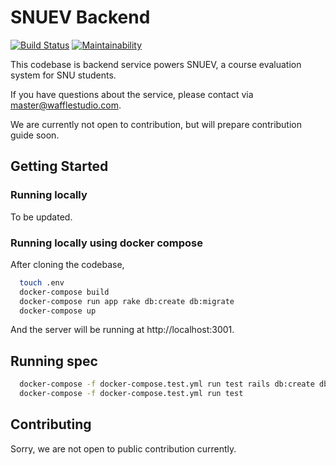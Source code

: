 # SNUEV Backend

[![Build Status](https://travis-ci.org/wafflestudio/snuev-backend.svg)](https://travis-ci.org/wafflestudio/snuev-backend)
[![Maintainability](https://api.codeclimate.com/v1/badges/0c22afff95fb49719426/maintainability)](https://codeclimate.com/github/wafflestudio/snuev-backend/maintainability)

This codebase is backend service powers SNUEV, a course evaluation system for SNU students.

If you have questions about the service, please contact via [master@wafflestudio.com](mailto:master@wafflestudio.com).

We are currently not open to contribution, but will prepare contribution guide soon.

## Getting Started

### Running locally

To be updated.

### Running locally using docker compose

After cloning the codebase,

```bash
  touch .env
  docker-compose build
  docker-compose run app rake db:create db:migrate
  docker-compose up
```

And the server will be running at http://localhost:3001.

## Running spec

```bash
  docker-compose -f docker-compose.test.yml run test rails db:create db:migrate # initial setup
  docker-compose -f docker-compose.test.yml run test
```

## Contributing

Sorry, we are not open to public contribution currently.
